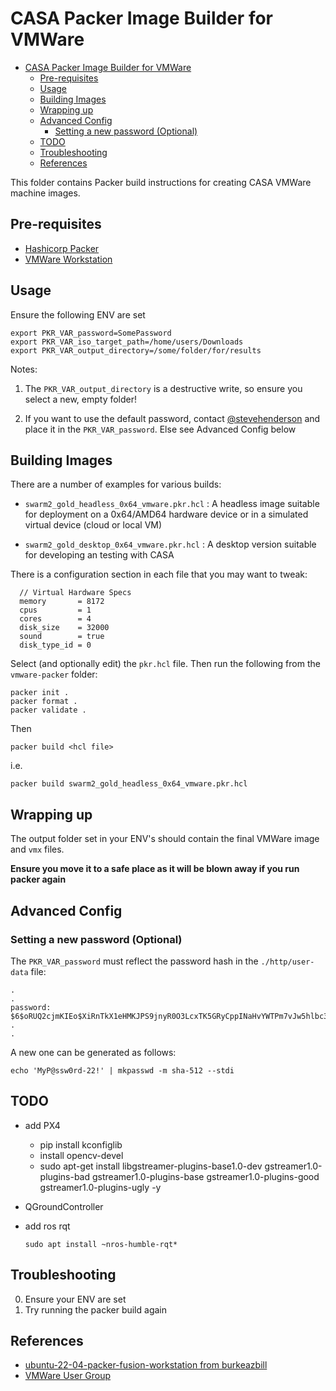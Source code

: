 # CASA Packer Image Builder for VMWare

- [CASA Packer Image Builder for VMWare](#casa-packer-image-builder-for-vmware)
  - [Pre-requisites](#pre-requisites)
  - [Usage](#usage)
  - [Building Images](#building-images)
  - [Wrapping up](#wrapping-up)
  - [Advanced Config](#advanced-config)
    - [Setting a new password (Optional)](#setting-a-new-password-optional)
  - [TODO](#todo)
  - [Troubleshooting](#troubleshooting)
  - [References](#references)

This folder contains Packer build instructions for creating CASA VMWare machine images.


## Pre-requisites

  * [Hashicorp Packer](https://developer.hashicorp.com/packer/tutorials/docker-get-started/get-started-install-cli)
  * [VMWare Workstation](https://www.vmware.com/products/workstation-pro.html)

## Usage

Ensure the following ENV are set

```
export PKR_VAR_password=SomePassword
export PKR_VAR_iso_target_path=/home/users/Downloads
export PKR_VAR_output_directory=/some/folder/for/results
```

Notes:

1) The `PKR_VAR_output_directory` is a destructive write, so ensure you select a new, empty folder!

2) If you want to use the default password, contact [@stevehenderson](https://github.com/stevehenderson) and place it in the `PKR_VAR_password`.  Else see Advanced Config below


## Building Images

There are a number of examples for various builds:


   * `swarm2_gold_headless_0x64_vmware.pkr.hcl` : A headless image suitable for deployment on a 0x64/AMD64 hardware device or in a simulated virtual device (cloud or local VM)
  
   * `swarm2_gold_desktop_0x64_vmware.pkr.hcl` : A desktop version suitable for developing an testing with CASA

There is a configuration section in each file that you may want to tweak:


```
  // Virtual Hardware Specs
  memory       = 8172
  cpus         = 1
  cores        = 4
  disk_size    = 32000
  sound        = true
  disk_type_id = 0

```

Select (and optionally edit) the `pkr.hcl` file.  Then run the following from the `vmware-packer` folder:

```
packer init .
packer format .
packer validate .
```

Then

```
packer build <hcl file>
```

i.e.

```
packer build swarm2_gold_headless_0x64_vmware.pkr.hcl
```

## Wrapping up

The output folder set in your ENV's should contain the final VMWare image and `vmx` files.  

**Ensure you move it to a safe place as it will be blown away if you run packer again**

## Advanced Config

### Setting a new password (Optional)

The `PKR_VAR_password` must reflect the password hash in the `./http/user-data` file:


```
.
.
password: $6$oRUQ2cjmKIEo$XiRnTkX1eHMKJPS9jnyR0O3LcxTK5GRyCppINaHvYWTPm7vJw5hlbc3nNbzVYvu/Db8vAczKlkE2ijoDaM3pr0
.
.
```

A new one can be generated as follows:

```
echo 'MyP@ssw0rd-22!' | mkpasswd -m sha-512 --stdi
```

## TODO

  * add PX4
    * pip install kconfiglib
    * install opencv-devel  
    * sudo apt-get install libgstreamer-plugins-base1.0-dev gstreamer1.0-plugins-bad gstreamer1.0-plugins-base gstreamer1.0-plugins-good gstreamer1.0-plugins-ugly -y

  * QGroundController
  * add ros rqt

    ```
    sudo apt install ~nros-humble-rqt*
    ```

## Troubleshooting

0.  Ensure your ENV are set
1.  Try running the packer build again

## References

  * [ubuntu-22-04-packer-fusion-workstation from burkeazbill](https://github.com/burkeazbill/ubuntu-22-04-packer-fusion-workstation)
  * [VMWare User Group](https://www.vmug.com/membership/membership-benefits/)